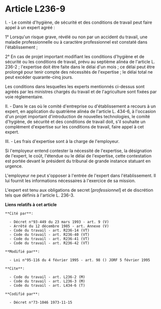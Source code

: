 # Article L236-9

I. - Le comité d'hygiène, de sécurité et des conditions de travail peut faire appel à un expert agréé :

1° Lorsqu'un risque grave, révélé ou non par un accident du travail, une maladie professionnelle ou à caractère professionnel
est constaté dans l'établissement ;

2° En cas de projet important modifiant les conditions d'hygiène et de sécurité ou les conditions de travail, prévu au
septième alinéa de l'article L. 236-2 ; l'expertise doit être faite dans le délai d'un mois ; ce délai peut être prolongé
pour tenir compte des nécessités de l'expertise ; le délai total ne peut excéder quarante-cinq jours.

Les conditions dans lesquelles les experts mentionnés ci-dessus sont agréés par les ministres chargés du travail et de
l'agriculture sont fixées par voie réglementaire.

II. - Dans le cas où le comité d'entreprise ou d'établissement a recours à un expert, en application du quatrième alinéa de
l'article L. 434-6, à l'occasion d'un projet important d'introduction de nouvelles technologies, le comité d'hygiène, de
sécurité et des conditions de travail doit, s'il souhaite un complément d'expertise sur les conditions de travail, faire
appel à cet expert.

III. - Les frais d'expertise sont à la charge de l'employeur.

Si l'employeur entend contester la nécessité de l'expertise, la désignation de l'expert, le coût, l'étendue ou le délai de
l'expertise, cette contestation est portée devant le président du tribunal de grande instance statuant en urgence.

L'employeur ne peut s'opposer à l'entrée de l'expert dans l'établissement. Il lui fournit les informations nécessaires à
l'exercice de sa mission. 

L'expert est tenu aux obligations de secret [*professionnel*] et de discrétion tels que définis à l'article L. 236-3.

**Liens relatifs à cet article**

	**Cité par**:

	  - Décret n°93-449 du 23 mars 1993 - art. 9 (V)
	  - Arrêté du 12 décembre 1985 - art. Annexe (V)
	  - Code du travail - art. R236-14 (VT)
	  - Code du travail - art. R236-40 (VT)
	  - Code du travail - art. R236-41 (VT)
	  - Code du travail - art. R236-42 (VT)

	**Modifié par**:

	  - Loi n°95-116 du 4 février 1995 - art. 98 () JORF 5 février 1995

	**Cite**:

	  - Code du travail - art. L236-2 (M)
	  - Code du travail - art. L236-3 (M)
	  - Code du travail - art. L434-6 (T)

	**Codifié par**:

	  - Décret n°73-1046 1973-11-15
